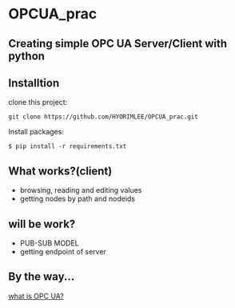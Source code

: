 # OPCUA_prac
Creating simple OPC UA Server/Client with python
---

## Installtion
clone this project:
```
git clone https://github.com/HYORIMLEE/OPCUA_prac.git
```
Install packages:
```
$ pip install -r requirements.txt
```
## What works?(client)
* browsing, reading and editing values
* getting nodes by path and nodeids

## will be work?
* PUB-SUB MODEL
* getting endpoint of server
## By the way...
[what is OPC UA?](https://github.com/HYORIMLEE/OPCUA_prac/blob/main/What%20is%20OPC%20UA.md)
